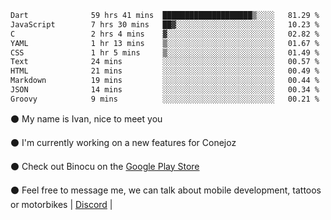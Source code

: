 <!--START_SECTION:waka-->

```txt
Dart              59 hrs 41 mins  ████████████████████▒░░░░   81.29 %
JavaScript        7 hrs 30 mins   ██▓░░░░░░░░░░░░░░░░░░░░░░   10.23 %
C                 2 hrs 4 mins    ▓░░░░░░░░░░░░░░░░░░░░░░░░   02.82 %
YAML              1 hr 13 mins    ▒░░░░░░░░░░░░░░░░░░░░░░░░   01.67 %
CSS               1 hr 5 mins     ▒░░░░░░░░░░░░░░░░░░░░░░░░   01.49 %
Text              24 mins         ░░░░░░░░░░░░░░░░░░░░░░░░░   00.57 %
HTML              21 mins         ░░░░░░░░░░░░░░░░░░░░░░░░░   00.49 %
Markdown          19 mins         ░░░░░░░░░░░░░░░░░░░░░░░░░   00.44 %
JSON              14 mins         ░░░░░░░░░░░░░░░░░░░░░░░░░   00.34 %
Groovy            9 mins          ░░░░░░░░░░░░░░░░░░░░░░░░░   00.21 %
```

<!--END_SECTION:waka-->

⚫ My name is Ivan, nice to meet you

⚫ I'm currently working on a new features for Conejoz

⚫ Check out Binocu on the [Google Play Store](https://play.google.com/store/apps/dev?id=8134108822411179352)

⚫ Feel free to message me, we can talk about mobile development, tattoos or motorbikes | [Discord](https://discord.com/invite/M4wTh36A3N) |
